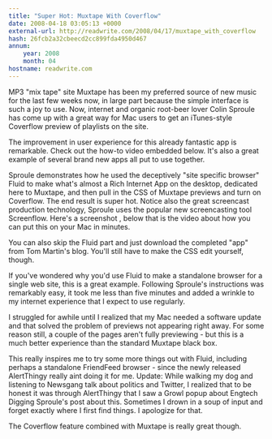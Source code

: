 ```yaml
---
title: "Super Hot: Muxtape With Coverflow"
date: 2008-04-18 03:05:13 +0000
external-url: http://readwrite.com/2008/04/17/muxtape_with_coverflow
hash: 26fcb2a32cbeecd2cc899fda4950d467
annum:
    year: 2008
    month: 04
hostname: readwrite.com
---
```


MP3 "mix tape" site Muxtape has been my preferred source of new music for the last few weeks now, in large part because the simple interface is such a joy to use.  Now, internet and organic root-beer lover Colin Sproule has come up with a great way for Mac users to get an iTunes-style Coverflow preview of playlists on the site.  

The improvement in user experience for this already fantastic app is remarkable.  Check out the how-to video embedded below.  It's also a great example of several brand new apps all put to use together.



Sproule demonstrates how he used the deceptively "site specific browser" Fluid to make what's almost a Rich Internet App on the desktop, dedicated here to Muxtape, and then pull in the CSS of Muxtape previews and turn on Coverflow.  The end result is super hot.  Notice also the great screencast production technology, Sproule uses the popular new screencasting tool Screenflow.  Here's a screenshot , below that is the video about how you can put this on your Mac in minutes.






You can also skip the Fluid part and just download the completed "app" from Tom Martin's blog.  You'll still have to make the CSS edit yourself, though.


If you've wondered why you'd use Fluid to make a standalone browser for a single web site, this is a great example.  Following Sproule's instructions was remarkably easy, it took me less than five minutes and added a wrinkle to my internet experience that I expect to use regularly.  


I struggled for awhile until I realized that my Mac needed a software update and that solved the problem of previews not appearing right away.  For some reason still, a couple of the pages aren't fully previewing - but this is a much better experience than the standard Muxtape black box.


This really inspires me to try some more things out with Fluid, including perhaps a standalone FriendFeed browser - since the newly released AlertThingy really aint doing it for me. Update: While walking my dog and listening to Newsgang talk about politics and Twitter, I realized that to be honest it was through AlertThingy that I saw a Growl popup about Engtech Digging Sproule's post about this.  Sometimes I drown in a soup of input and forget exactly where I first find things.  I apologize for that.


The Coverflow feature combined with Muxtape is really great though.
